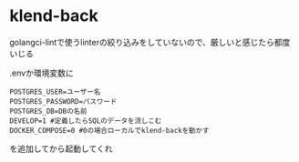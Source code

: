 # klend-back

golangci-lintで使うlinterの絞り込みをしていないので、厳しいと感じたら都度いじる

.envか環境変数に

```
POSTGRES_USER=ユーザー名
POSTGRES_PASSWORD=パスワード
POSTGRES_DB=DBの名前
DEVELOP=1 #定義したらSQLのデータを流しこむ
DOCKER_COMPOSE=0 #0の場合ローカルでklend-backを動かす
```

を追加してから起動してくれ
